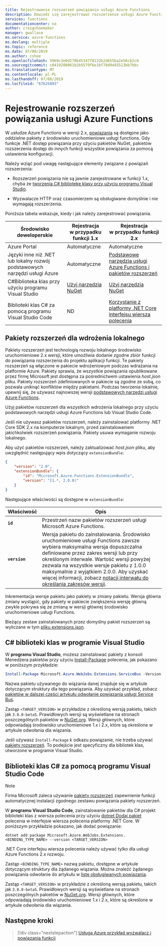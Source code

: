 ```yaml
---
title: Rejestrowanie rozszerzeń powiązania usługi Azure Functions
description: Dowiedz się zarejestrować rozszerzenie usługi Azure Functions powiązania zależności od używanego środowiska.
services: functions
documentationcenter: na
author: craigshoemaker
manager: gwallace
ms.service: azure-functions
ms.devlang: multiple
ms.topic: reference
ms.date: 07/08/2019
ms.author: cshoe
ms.openlocfilehash: 5969c3e0d270b45347f8132b2d655ba2e56cb2c0
ms.sourcegitcommit: c0419208061b2b5579f6e16f78d9d45513bb7bbc
ms.translationtype: MT
ms.contentlocale: pl-PL
ms.lasthandoff: 07/08/2019
ms.locfileid: "67625893"
---
```

# <a name="register-azure-functions-binding-extensions"></a>Rejestrowanie rozszerzeń powiązania usługi Azure Functions

W usłudze Azure Functions w wersji 2.x, [powiązania](./functions-triggers-bindings.md) są dostępne jako oddzielne pakiety z środowisko uruchomieniowe usługi functions. Gdy funkcje .NET dostęp powiązania przy użyciu pakietów NuGet, pakietów rozszerzenia dostęp do innych funkcji wszystkie powiązania za pomocą ustawienia konfiguracji.

Należy wziąć pod uwagę następujące elementy związane z powiązań rozszerzenia:

- Rozszerzeń powiązania nie są jawnie zarejestrowane w funkcji 1.x, chyba że [tworzenia C# bibliotekę klasy przy użyciu programu Visual Studio](#local-csharp).

- Wyzwalacze HTTP oraz czasomierzem są obsługiwane domyślnie i nie wymagają rozszerzenia.

Poniższa tabela wskazuje, kiedy i jak należy zarejestrować powiązania.

| Środowisko deweloperskie |Rejestracja<br/> w przypadku funkcji 1.x  |Rejestracja<br/> w przypadku funkcji 2.x  |
|-------------------------|------------------------------------|------------------------------------|
|Azure Portal|Automatyczne|Automatyczne|
|Języki inne niż .NET lub lokalny rozwój podstawowych narzędzi usługi Azure|Automatyczne|[Podstawowe narzędzia usługi Azure Functions i pakietów rozszerzeń](#extension-bundles)|
|C#Biblioteka klas przy użyciu programu Visual Studio|[Użyj narzędzia NuGet](#vs)|[Użyj narzędzia NuGet](#vs)|
|Biblioteki klas C# za pomocą programu Visual Studio Code|ND|[Korzystanie z platformy .NET Core interfejsu wiersza polecenia](#vs-code)|

## <a name="extension-bundles"></a>Pakiety rozszerzeń dla wdrożenia lokalnego

Pakiety rozszerzeń jest technologią rozwoju lokalnego środowisko uruchomieniowe 2.x wersji, które umożliwia dodanie zgodne zbiór funkcji do powiązania rozszerzenia do projektu aplikacji funkcji. Te pakiety rozszerzeń są włączone w pakiecie wdrożeniowym podczas wdrażania na platformie Azure. Pakiety sprawia, że wszystkie powiązania opublikowane przez firmę Microsoft jest dostępna za pośrednictwem ustawienia *host.json* pliku. Pakiety rozszerzeń zdefiniowanych w pakiecie są zgodne ze sobą, co pozwala uniknąć konfliktów między pakietami. Podczas tworzenia lokalnie, upewnij się, że używasz najnowszej wersji [podstawowych narzędzi usługi Azure Functions](functions-run-local.md#v2).

Użyj pakietów rozszerzeń dla wszystkich wdrożenia lokalnego przy użyciu podstawowych narzędzi usługi Azure Functions lub Visual Studio Code.

Jeśli nie używasz pakietów rozszerzeń, należy zainstalować platformy .NET Core SDK 2.x na komputerze lokalnym, przed zainstalowaniem jakichkolwiek rozszerzeń powiązania. Pakiety usuwa wymaganie rozwoju lokalnego. 

Aby użyć pakietów rozszerzeń, należy zaktualizować *host.json* pliku, aby uwzględnić następujący wpis dotyczący `extensionBundle`:

```json
{
    "version": "2.0",
    "extensionBundle": {
        "id": "Microsoft.Azure.Functions.ExtensionBundle",
        "version": "[1.*, 2.0.0)"
    }
}
```

Następujące właściwości są dostępne w `extensionBundle`:

| Właściwość | Opis |
| -------- | ----------- |
| **`id`** | Przestrzeń nazw pakietów rozszerzeń usługi Microsoft Azure Functions. |
| **`version`** | Wersja pakietu do zainstalowania. Środowisko uruchomieniowe usługi Functions zawsze wybiera maksymalna wersja dopuszczalna definiowane przez zakres wersji lub przy określonym interwale. Wartość wersji powyżej zezwala na wszystkie wersje pakietu z 1.0.0 maksymalnie z wyjątkiem 2.0.0. Aby uzyskać więcej informacji, zobacz [notacji interwału do określania zakresów wersji](https://docs.microsoft.com/nuget/reference/package-versioning#version-ranges-and-wildcards). |

Inkrementacja wersje pakietu jako pakiety w zmiany pakietu. Wersja główna zmiany wystąpić, gdy pakiety w pakiecie zwiększenia wersję główną zwykle pokrywa się ze zmianą w wersji głównej środowisko uruchomieniowe usługi Functions.  

Bieżący zestaw zainstalowanych przez domyślny pakiet rozszerzeń są wyliczane w tym [pliku extensions.json](https://github.com/Azure/azure-functions-extension-bundles/blob/master/src/Microsoft.Azure.Functions.ExtensionBundle/extensions.json).

<a name="local-csharp"></a>

## <a name="vs"></a> C\# biblioteki klas w programie Visual Studio

W **programu Visual Studio**, możesz zainstalować pakiety z konsoli Menedżera pakietów przy użyciu [Install-Package](https://docs.microsoft.com/nuget/tools/ps-ref-install-package) polecenia, jak pokazano w poniższym przykładzie:

```powershell
Install-Package Microsoft.Azure.WebJobs.Extensions.ServiceBus -Version <TARGET_VERSION>
```

Nazwa pakietu używanego do wiązania danej znajduje się w artykule dotyczącym struktury dla tego powiązania. Aby uzyskać przykład, zobacz [pakietów w dalszej części artykułu odwołanie powiązania usługi Service Bus](functions-bindings-service-bus.md#packages---functions-1x).

Zastąp `<TARGET_VERSION>` w przykładzie z określoną wersją pakietu, takich jak `3.0.0-beta5`. Prawidłowych wersji są wyświetlane na stronach poszczególnych pakietów w [NuGet.org](https://nuget.org). Wersji głównych, które odpowiadają środowisko uruchomieniowe 1.x i 2.x, które są określone w artykule odwołania dla wiązania.

Jeśli używasz `Install-Package` k odkazu powiązanie, nie trzeba używać [pakiety rozszerzeń](#extension-bundles). To podejście jest specyficzny dla bibliotek klas, utworzone w programie Visual Studio.

## <a name="vs-code"></a> Biblioteki klas C# za pomocą programu Visual Studio Code

> [!NOTE]
> Firma Microsoft zaleca używanie [pakiety rozszerzeń](#extension-bundles) zapewnienie funkcji automatycznej instalacji zgodnego zestawu powiązania pakiety rozszerzeń.

W **programu Visual Studio Code**, zainstalowanie pakietów dla C# projekt biblioteki klas z wiersza polecenia przy użyciu [dotnet Dodaj pakiet](https://docs.microsoft.com/dotnet/core/tools/dotnet-add-package) polecenia w interfejsie wiersza polecenia platformy .NET Core. W poniższym przykładzie pokazano, jak dodać powiązanie:

```terminal
dotnet add package Microsoft.Azure.WebJobs.Extensions.<BINDING_TYPE_NAME> --version <TARGET_VERSION>
```

.NET Core interfejsu wiersza polecenia należy używać tylko dla usługi Azure Functions 2.x rozwoju.

Zastąp `<BINDING_TYPE_NAME>` nazwą pakietu, dostępne w artykule dotyczącym struktury dla żądanego wiązania. Można znaleźć żądanego powiązania odwołanie do artykułu w [listę obsługiwanych powiązania](./functions-triggers-bindings.md#supported-bindings).

Zastąp `<TARGET_VERSION>` w przykładzie z określoną wersją pakietu, takich jak `3.0.0-beta5`. Prawidłowych wersji są wyświetlane na stronach poszczególnych pakietów w [NuGet.org](https://nuget.org). Wersji głównych, które odpowiadają środowisko uruchomieniowe 1.x i 2.x, które są określone w artykule odwołania dla wiązania.

## <a name="next-steps"></a>Następne kroki
> [!div class="nextstepaction"]
> [Usługa Azure przykład wyzwalacz i powiązania funkcji](./functions-bindings-example.md)
